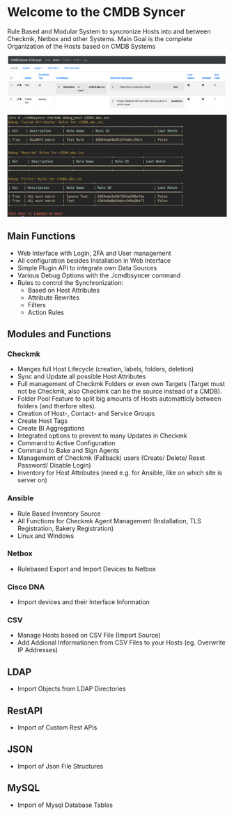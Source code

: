 
# Welcome to the CMDB Syncer

Rule Based and Modular System to syncronize Hosts into and between Checkmk, Netbox and other Systems.
Main Goal is the complete Organization of the Hosts based on CMDB Systems


![Rules](img/index_rules.png)
![Debug Options](img/index_rules_debug.png)


## Main Functions
* Web Interface with Login, 2FA and User management
* All configuration besides Installation in Web Interface
* Simple Plugin API to integrate own Data Sources
* Various Debug Options with the ./cmdbsyncer command
* Rules to control the Synchronization:
  * Based on Host Attributes
  * Attribute Rewrites
  * Filters
  * Action Rules

## Modules and Functions

### Checkmk
* Manges full Host Lifecycle (creation, labels, folders, deletion)
* Sync and Update all possible Host Attributes
* Full management of Checkmk Folders or even own Targets (Target must not be Checkmk, also Checkmk can be the source instead of a CMDB).
* Folder Pool Feature to split big amounts of Hosts automatticly between folders (and therfore sites).
* Creation of Host-, Contact- and Service Groups
* Create Host Tags
* Create BI Aggregations
* Integrated options to prevent to many Updates in Checkmk
* Command to Active Configuration
* Command to Bake and Sign Agents
* Management of Checkmk (Fallback) users (Create/ Delete/ Reset Password/ Disable Login)
* Inventory for Host Attributes (need e.g. for Ansible, like on which site is server on)

### Ansible
* Rule Based Inventory Source
* All Functions for Checkmk Agent Management (Installation, TLS Registration, Bakery Registration)
* Linux and Windows

### Netbox
* Rulebased Export and Import Devices to Netbox

### Cisco DNA
* Import devices and their Interface Information

### CSV
* Manage Hosts based on CSV File (Import Source)
* Add Addional Informationen from CSV Files to your Hosts (eg. Overwrite IP Addresses)

## LDAP
 - Import Objects from LDAP Directories

## RestAPI
- Import of Custom Rest APIs

## JSON
- Import of Json File Structures

## MySQL
- Import of Mysql Database Tables
